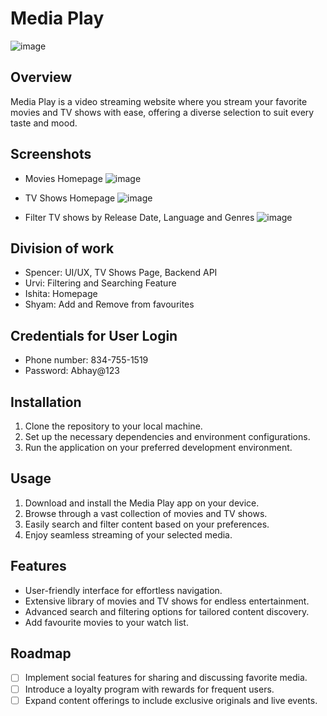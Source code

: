 # Media Play

![image](https://github.com/2024-Winter-ITE-5425-0NB/angular-project-client-theuisquads/assets/97482188/de743fb8-a9a0-46be-95c0-c8e54e59c452)

## Overview

Media Play is a video streaming website where you stream your favorite movies and TV shows with ease, offering a diverse selection to suit every taste and mood.

## Screenshots

- Movies Homepage
![image](https://github.com/2024-Winter-ITE-5425-0NB/angular-project-client-theuisquads/assets/97482188/2ec8a2a9-f2e2-4027-be7d-170a511f2119)

- TV Shows Homepage
![image](https://github.com/2024-Winter-ITE-5425-0NB/angular-project-client-theuisquads/assets/97482188/bb4c1560-a758-4ef9-a329-510773179d09)

- Filter TV shows by Release Date, Language and Genres
![image](https://github.com/2024-Winter-ITE-5425-0NB/angular-project-client-theuisquads/assets/97482188/0c3d84dc-9f8c-4c28-b689-6e24bea029a1)

## Division of work

- Spencer: UI/UX, TV Shows Page, Backend API
- Urvi: Filtering and Searching Feature
- Ishita: Homepage
- Shyam: Add and Remove from favourites

## Credentials for User Login

- Phone number: 834-755-1519
- Password: Abhay@123

## Installation

1. Clone the repository to your local machine.
2. Set up the necessary dependencies and environment configurations.
3. Run the application on your preferred development environment.

## Usage

1. Download and install the Media Play app on your device.
2. Browse through a vast collection of movies and TV shows.
3. Easily search and filter content based on your preferences.
4. Enjoy seamless streaming of your selected media.

## Features

- User-friendly interface for effortless navigation.
- Extensive library of movies and TV shows for endless entertainment.
- Advanced search and filtering options for tailored content discovery.
- Add favourite movies to your watch list.

## Roadmap

- [ ] Implement social features for sharing and discussing favorite media.
- [ ] Introduce a loyalty program with rewards for frequent users.
- [ ] Expand content offerings to include exclusive originals and live events.
